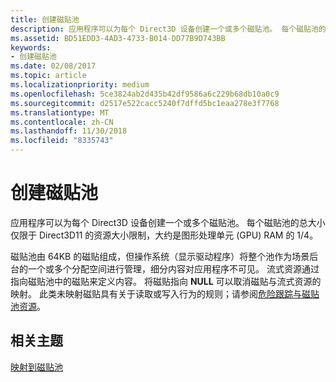 ```yaml
---
title: 创建磁贴池
description: 应用程序可以为每个 Direct3D 设备创建一个或多个磁贴池。 每个磁贴池的总大小仅限于 Direct3D11 的资源大小限制，大约是图形处理单元 (GPU) RAM 的 1/4。
ms.assetid: BD51EDD3-4AD3-4733-B014-DD77B9D743BB
keywords:
- 创建磁贴池
ms.date: 02/08/2017
ms.topic: article
ms.localizationpriority: medium
ms.openlocfilehash: 5ce3824ab2d435b42df9586a6c229b68db10a0c9
ms.sourcegitcommit: d2517e522cacc5240f7dffd5bc1eaa278e3f7768
ms.translationtype: MT
ms.contentlocale: zh-CN
ms.lasthandoff: 11/30/2018
ms.locfileid: "8335743"
---
```

# <a name="tile-pool-creation"></a>创建磁贴池


应用程序可以为每个 Direct3D 设备创建一个或多个磁贴池。 每个磁贴池的总大小仅限于 Direct3D11 的资源大小限制，大约是图形处理单元 (GPU) RAM 的 1/4。

磁贴池由 64KB 的磁贴组成，但操作系统（显示驱动程序）将整个池作为场景后台的一个或多个分配空间进行管理，细分内容对应用程序不可见。 流式资源通过指向磁贴池中的磁贴来定义内容。 将磁贴指向 **NULL** 可以取消磁贴与流式资源的映射。 此类未映射磁贴具有关于读取或写入行为的规则；请参阅[危险跟踪与磁贴池资源](hazard-tracking-versus-tile-pool-resources.md)。

## <a name="span-idrelated-topicsspanrelated-topics"></a><span id="related-topics"></span>相关主题


[映射到磁贴池](mappings-are-into-a-tile-pool.md)

 

 




